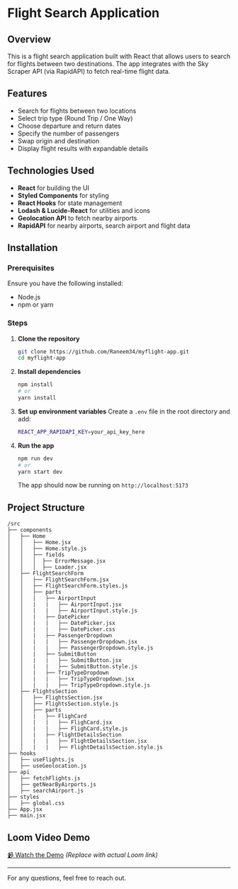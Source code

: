 # Flight Search Application

## Overview

This is a flight search application built with React that allows users to search for flights between two destinations.
The app integrates with the Sky Scraper API (via RapidAPI) to fetch real-time flight data.

## Features

- Search for flights between two locations
- Select trip type (Round Trip / One Way)
- Choose departure and return dates
- Specify the number of passengers
- Swap origin and destination
- Display flight results with expandable details

## Technologies Used

- **React** for building the UI
- **Styled Components** for styling
- **React Hooks** for state management
- **Lodash & Lucide-React** for utilities and icons
- **Geolocation API** to fetch nearby airports
- **RapidAPI** for nearby airports, search airport and flight data

## Installation

### Prerequisites

Ensure you have the following installed:

- Node.js
- npm or yarn

### Steps

1. **Clone the repository**
   ```sh
   git clone https://github.com/Raneem34/myflight-app.git
   cd myflight-app
   ```
2. **Install dependencies**
   ```sh
   npm install
   # or
   yarn install
   ```
3. **Set up environment variables**
   Create a `.env` file in the root directory and add:

   ```sh
   REACT_APP_RAPIDAPI_KEY=your_api_key_here
   ```

4. **Run the app**
   ```sh
   npm run dev
   # or
   yarn start dev
   ```
   The app should now be running on `http://localhost:5173`

## Project Structure

```
/src
├── components
│   ├── Home
│   │   ├── Home.jsx
│   │   ├── Home.style.js
│   │   ├── fields
│   │   │  ├── ErrorMessage.jsx
│   │   │  ├── Loader.jsx
│   ├── FlightSearchForm
│   │   ├── FlightSearchForm.jsx
│   │   ├── FlightSearchForm.styles.js
│   │   ├── parts
│   │   |   ├── AirportInput
│   │   |   |   ├── AirportInput.jsx
│   │   |   |   ├── AirportInput.style.js
│   │   |   ├── DatePicker
│   │   |   |   ├── DatePicker.jsx
│   │   |   |   ├── DatePicker.css
│   │   |   ├── PassengerDropdown
│   │   |   |   ├── PassengerDropdown.jsx
│   │   |   |   ├── PassengerDropdown.style.js
│   │   |   ├── SubmitButton
│   │   |   |   ├── SubmitButton.jsx
│   │   |   |   ├── SubmitButton.style.js
│   │   |   ├── TripTypeDropdown
│   │   |   |   ├── TripTypeDropdown.jsx
│   │   |   |   ├── TripTypeDropdown.style.js
│   ├── FlightsSection
│   │   ├── FlightsSection.jsx
│   │   ├── FlightsSection.style.js
│   │   ├── parts
│   │   |   ├── FlighCard
│   │   |   |   ├── FlighCard.jsx
│   │   |   |   ├── FlighCard.style.js
│   │   |   ├── FlightDetailsSection
│   │   |   |   ├── FlightDetailsSection.jsx
│   │   |   |   ├── FlightDetailsSection.style.js
├── hooks
│   ├── useFlights.js
│   ├── useGeolocation.js
├── api
│   ├── fetchFlights.js
│   ├── getNearByAirports.js
│   ├── searchAirport.js
├── styles
│   ├── global.css
├── App.jsx
├── main.jsx
```

## Loom Video Demo

[📹 Watch the Demo](#) _(Replace with actual Loom link)_

---

For any questions, feel free to reach out.
